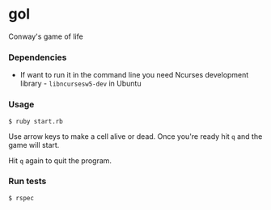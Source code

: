 # gol
Conway's game of life

### Dependencies
* If want to run it in the command line you need Ncurses development library - `libncursesw5-dev` in Ubuntu

### Usage

```
$ ruby start.rb
```

Use arrow keys to make a cell alive or dead.
Once you're ready hit `q` and the game will start.

Hit `q` again to quit the program.

### Run tests

```
$ rspec
```
